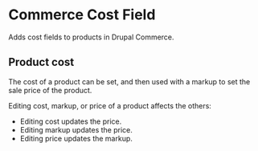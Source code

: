 # Commerce Cost Field
Adds cost fields to products in Drupal Commerce.

## Product cost
The cost of a product can be set, and then used with a markup to set the sale
price of the product.

Editing cost, markup, or price of a product affects the others:
- Editing cost updates the price.
- Editing markup updates the price.
- Editing price updates the markup.
